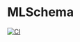 # MLSchema

[![CI](https://github.com/UlloaSP/mlschema/actions/workflows/ci.yml/badge.svg)](https://github.com/UlloaSP/mlschema/actions/workflows/ci.yml)
